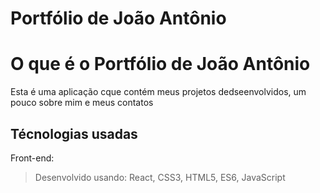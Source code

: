 # Portfólio de João Antônio

# O que é o Portfólio de João Antônio

Esta é uma aplicação cque contém meus projetos dedseenvolvidos, um pouco sobre mim e meus contatos

## Técnologias usadas

Front-end:
> Desenvolvido usando: React, CSS3, HTML5, ES6, JavaScript
